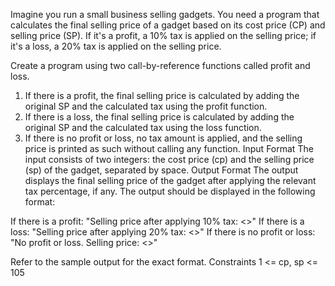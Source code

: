 Imagine you run a small business selling gadgets. You need a program that calculates the final selling price of a gadget based on its cost price (CP) and selling price (SP). If it's a profit, a 10% tax is applied on the selling price; if it's a loss, a 20% tax is applied on the selling price.

Create a program using two call-by-reference functions called profit and loss.
1. If there is a profit, the final selling price is calculated by adding the original SP and the calculated tax using the profit function.
2. If there is a loss, the final selling price is calculated by adding the original SP and the calculated tax using the loss function.
3. If there is no profit or loss, no tax amount is applied, and the selling price is printed as such without calling any function.
Input Format
The input consists of two integers: the cost price (cp) and the selling price (sp) of the gadget, separated by space.
Output Format
The output displays the final selling price of the gadget after applying the relevant tax percentage, if any. The output should be displayed in the following format:

If there is a profit: "Selling price after applying 10% tax: <<value>>"
If there is a loss: "Selling price after applying 20% tax: <<value>>"
If there is no profit or loss: "No profit or loss. Selling price: <<value>>"

Refer to the sample output for the exact format.
Constraints
1 <= cp, sp <= 105
